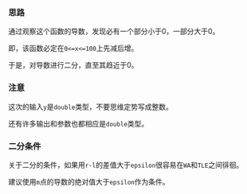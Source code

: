 ### 思路

通过观察这个函数的导数，发现必有一个部分小于0，一部分大于0。

即，该函数必定在`0<=x<=100`上先减后增。

于是，对导数进行二分，直至其趋近于0。

### 注意

这次的输入`y`是`double`类型，不要思维定势写成整数。

还有许多输出和参数也都相应是`double`类型。

### 二分条件

关于二分的条件，如果用`r-l`的差值大于`epsilon`很容易在`WA`和`TLE`之间徘徊。

建议使用`m`点的导数的绝对值大于`epsilon`作为条件。